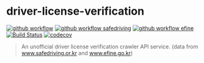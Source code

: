 # driver-license-verification
[![github workflow](https://github.com/stevejkang/driver-license-verification/actions/workflows/healthCheck.yml/badge.svg)](https://github.com/stevejkang/driver-license-verification/actions/workflows/healthCheck.yml)
[![github workflow safedriving](https://github.com/stevejkang/driver-license-verification/actions/workflows/unitSafeDriving.yml/badge.svg)](https://github.com/stevejkang/driver-license-verification/actions/workflows/unitSafeDriving.yml)
[![github workflow efine](https://github.com/stevejkang/driver-license-verification/actions/workflows/unitEfine.yml/badge.svg)](https://github.com/stevejkang/driver-license-verification/actions/workflows/unitEfine.yml)
[![Build Status](https://app.travis-ci.com/stevejkang/driver-license-verification.svg?branch=main)](https://travis-ci.com/stevejkang/driver-license-verification)
[![codecov](https://codecov.io/gh/stevejkang/driver-license-verification/branch/main/graph/badge.svg?token=BSN9FS9WXU)](https://codecov.io/gh/stevejkang/driver-license-verification)

> An unofficial driver license verification crawler API service. (data from www.safedriving.or.kr and www.efine.go.kr)
